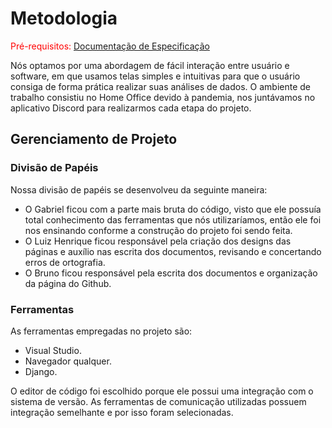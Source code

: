 
# Metodologia

<span style="color:red">Pré-requisitos: <a href="2-Especificação do Projeto.md"> Documentação de Especificação</a></span>

Nós optamos por uma abordagem de fácil interação entre usuário e software, em que usamos telas simples e intuitivas para que o usuário consiga de forma prática realizar suas análises de dados. O ambiente de trabalho consistiu no Home Office devido à pandemia, nos juntávamos no aplicativo Discord para realizarmos cada etapa do projeto.

## Gerenciamento de Projeto

### Divisão de Papéis

Nossa divisão de papéis se desenvolveu da seguinte maneira:

- O Gabriel ficou com a parte mais bruta do código, visto que ele possuía total conhecimento das ferramentas que nós utilizaríamos, então ele foi nos ensinando conforme a construção do projeto foi sendo feita.
- O Luiz Henrique ficou responsável pela criação dos designs das páginas e auxílio nas escrita dos documentos, revisando e concertando erros de ortografia.
- O Bruno ficou responsável pela escrita dos documentos e organização da página do Github.

### Ferramentas

As ferramentas empregadas no projeto são:

- Visual Studio.
- Navegador qualquer.
- Django.

O editor de código foi escolhido porque ele possui uma integração com o
sistema de versão. As ferramentas de comunicação utilizadas possuem
integração semelhante e por isso foram selecionadas.
